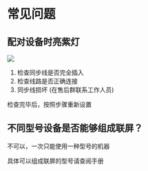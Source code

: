 # 常见问题

## 配对设备时亮紫灯

![](/assets/images/shelf/plugin.png)

1. 检查同步线是否完全插入 
2. 检查线路是否正确连接
3. 同步线损坏 (在售后群联系工作人员)

检查完毕后，按照步骤重新设置

## 不同型号设备是否能够组成联屏？

不可以，一次只能使用一种型号的机器

具体可以组成联屏的型号请查阅手册
